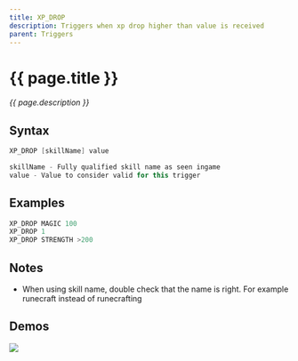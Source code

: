 ```yaml
---
title: XP_DROP
description: Triggers when xp drop higher than value is received
parent: Triggers
---
```


# {{ page.title }}

_{{ page.description }}_

## Syntax

```java
XP_DROP [skillName] value 

skillName - Fully qualified skill name as seen ingame
value - Value to consider valid for this trigger
```

## Examples

```java
XP_DROP MAGIC 100
XP_DROP 1
XP_DROP STRENGTH >200
```

## Notes

- When using skill name, double check that the name is right. For example runecraft instead of runecrafting

## Demos

![](https://1.imgur.com/n4rJZFN.gif)


